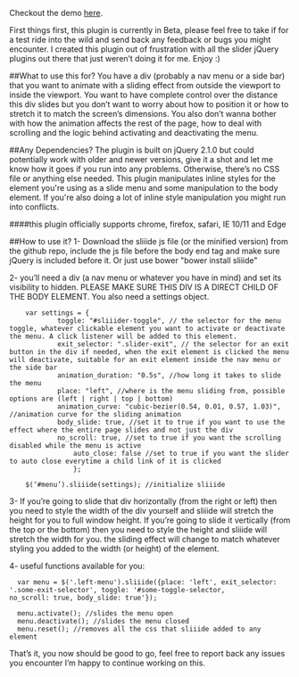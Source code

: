 Checkout the demo [here](http://ahmedrad.github.io/sliiide/).

First things first, this plugin is currently in Beta, please feel free to take if for a test ride into the wild and send back any feedback or bugs you might encounter. I created this plugin out of frustration with all the slider jQuery plugins out there that just weren’t doing it for me. Enjoy :)

##What to use this for?
You have a div (probably a nav menu or a side bar) that you want to animate with a sliding effect from outside the viewport to inside the viewport. You want to have complete control over the distance this div slides but you don’t want to worry about how to position it or how to stretch it to match the screen’s dimensions. You also don’t wanna bother with how the animation affects the rest of the page, how to deal with scrolling and the logic behind activating and deactivating the menu.

##Any Dependencies?
The plugin is built on jQuery 2.1.0 but could potentially work with older and newer versions, give it a shot and let me know how it goes if you run into any problems. Otherwise, there’s no CSS file or anything else needed. This plugin manipulates inline styles for the element you're using as a slide menu and some manipulation to the body element. If you're also doing a lot of inline style manipulation you might run into conflicts.

####this plugin officially supports chrome, firefox, safari, IE 10/11 and Edge

##How to use it?
1- Download the sliiide js file (or the minified version) from the github repo, include the js file before the body end tag and make sure jQuery is included before it. Or just use bower "bower install sliiide"

2- you’ll need a div (a nav menu or whatever you have in mind) and set its visibility to hidden. PLEASE MAKE SURE THIS DIV IS A DIRECT CHILD OF THE BODY ELEMENT. You also need a settings object.
```
	var settings = {
      		toggle: "#sliiider-toggle", // the selector for the menu toggle, whatever clickable element you want to activate or deactivate the menu. A click listener will be added to this element.
      		exit_selector: ".slider-exit", // the selector for an exit button in the div if needed, when the exit element is clicked the menu will deactivate, suitable for an exit element inside the nav menu or the side bar
      		animation_duration: "0.5s", //how long it takes to slide the menu
     		place: "left", //where is the menu sliding from, possible options are (left | right | top | bottom)
      		animation_curve: "cubic-bezier(0.54, 0.01, 0.57, 1.03)", //animation curve for the sliding animation
      		body_slide: true, //set it to true if you want to use the effect where the entire page slides and not just the div
     		no_scroll: true, //set to true if you want the scrolling disabled while the menu is active
				auto_close: false //set to true if you want the slider to auto close everytime a child link of it is clicked
    			};

	$(‘#menu’).sliiide(settings); //initialize sliiide
```
3- If you’re going to slide that div horizontally (from the right or left) then you need to style the width of the div yourself and sliiide will stretch the height for you to full window height. If you’re going to slide it vertically (from the top or the bottom) then you need to style the height and sliiide will stretch the width for you. the sliding effect will change to match whatever styling you added to the width (or height) of the element.

4- useful functions available for you:
```
  var menu = $('.left-menu').sliiide({place: 'left', exit_selector: '.some-exit-selector', toggle: '#some-toggle-selector,        no_scroll: true, body_slide: true'});

  menu.activate(); //slides the menu open
  menu.deactivate(); //slides the menu closed
  menu.reset(); //removes all the css that sliiide added to any element
```
That’s it, you now should be good to go, feel free to report back any issues you encounter I’m happy to continue working on this.
